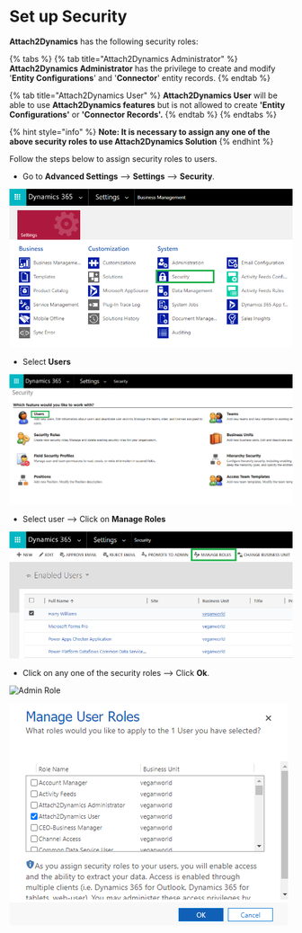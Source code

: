 # Set up Security

**Attach2Dynamics** has the following security roles:

{% tabs %}
{% tab title="Attach2Dynamics Administrator" %}
**Attach2Dynamics Administrator** has the privilege to create and modify '**Entity Configurations**' and '**Connector**' entity records.
{% endtab %}

{% tab title="Attach2Dynamics User" %}
**Attach2Dynamics User** will be able to use **Attach2Dynamics features** but is not allowed to create **'Entity Configurations'** or **'Connector Records'.**
{% endtab %}
{% endtabs %}

{% hint style="info" %}
**Note: It is necessary to assign any one of the above security roles to use Attach2Dynamics Solution**
{% endhint %}

Follow the steps below to assign security roles to users.

* Go to **Advanced Settings** --> **Settings** --> **Security**.

![](<../../.gitbook/assets/a (4).png>)

* Select **Users**

![](<../../.gitbook/assets/b (4).png>)

* Select user --> Click on **Manage Roles**

![](<../../.gitbook/assets/c (5).png>)

* Click on any one of the security roles --> Click **Ok**.

![Admin Role](<../../.gitbook/assets/Set Security\_1.png>)

![User Role](../../.gitbook/assets/d.png)
